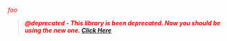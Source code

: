 
<style>p{color:red;}</style>
*foo*
> ***@deprecated - This library is been deprecated. Now you should be using the new one. [Click Here](https://github.com/cbdr/cut "Cut")***

